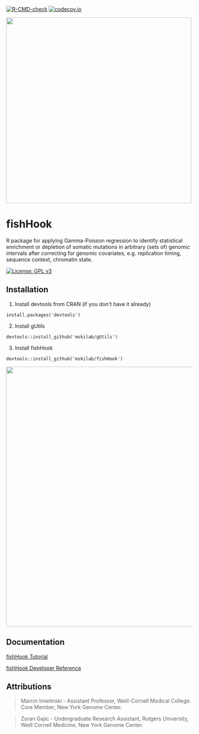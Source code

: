 [![R-CMD-check](https://github.com/mskilab/fishHook/actions/workflows/check-release.yaml/badge.svg)](https://github.com/mskilab/fishHook/actions/workflows/check-release.yaml)
[![codecov.io](https://img.shields.io/codecov/c/github/mskilab/fishHook.svg)](https://codecov.io/github/mskilab/fishHook?branch=master)


<img src="images/fishhook.png" width = "500">

fishHook
======

R package for applying Gamma-Poisson regression to identify statistical
enrichment or depletion of somatic mutations in arbitrary (sets of) genomic
intervals after correcting for genomic  covariates, e.g. replication timing,
sequence context, chromatin state.

[![License: GPL v3](https://img.shields.io/badge/License-GPL%20v3-blue.svg)](http://www.gnu.org/licenses/gpl-3.0)

<div id="installation"/>

Installation 
-----------

1. Install devtools from CRAN (if you don't have it already)

  ```
  install.packages('devtools')
  ```

2. Install gUtils 

  ```
  devtools::install_github('mskilab/gUtils')
  ````

3. Install fishHook

  ```
  devtools::install_github('mskilab/fishHook')
  ````


<p align="center">
<img src="images/qqdreams.jpg" width = "700">
</p>

<div id="rdocs"/>

Documentation 
------------

[fishHook Tutorial](http://mskilab.com/fishHook/tutorial.html)

[fishHook Developer Reference](docs/reference.md)

<!--

[R Documentation](https://raw.githubusercontent.com/mskilab/fishHook/marcin/fishHook.pdf)

-->

<div id="attributions"/>

Attributions
------------
> Marcin Imielinski - Assistant Professor, Weill-Cornell Medical College. Core Member, New York Genome Center.

> Zoran Gajic - Undergraduate Research Assistant, Rutgers University, Weill Cornell Medicine, New York Genome Center.


